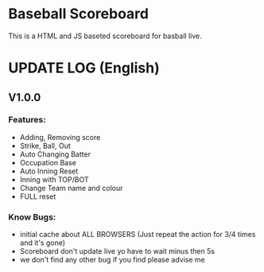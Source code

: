 # Baseball Scoreboard
This is a HTML and JS baseted scoreboard for basball live.

# UPDATE LOG (English)
## V1.0.0
### Features:
* Adding, Removing score
* Strike, Ball, Out
* Auto Changing Batter
* Occupation Base
* Auto Inning Reset
* Inning with TOP/BOT
* Change Team name and colour
* FULL reset
### Know Bugs:
* initial cache about ALL BROWSERS (Just repeat the action for 3/4 times and it's gone)
* Scoreboard don't update live yo have to wait minus then 5s
* we don't find any other bug if you find please advise me
